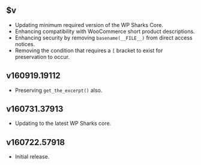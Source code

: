 ## $v

- Updating minimum required version of the WP Sharks Core.
- Enhancing compatibility with WooCommerce short product descriptions.
- Enhancing security by removing `basename(__FILE__)` from direct access notices.
- Removing the condition that requires a `[` bracket to exist for preservation to occur.

## v160919.19112

- Preserving `get_the_excerpt()` also.

## v160731.37913

- Updating to the latest WP Sharks core.

## v160722.57918

- Initial release.
